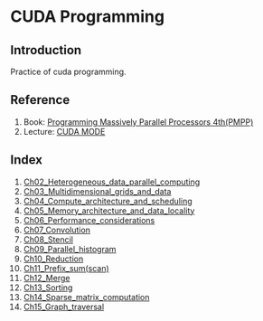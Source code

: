 # CUDA Programming

## Introduction
Practice of cuda programming.

## Reference
1. Book: [Programming Massively Parallel Processors 4th(PMPP)](/Programming%20Massively%20Parallel%20Processors-%20A%20Hands-on%20--%20Wen-mei%20W_%20Hwu,%20David%20B_%20Kirk,%20Izzat%20El%20Hajj,%20Ph_D_%20--%204th,%202023%20--%20Morgan%20Kaufmann.pdf)
2. Lecture: [CUDA MODE](https://github.com/cuda-mode/lectures)

## Index
1. [Ch02_Heterogeneous_data_parallel_computing](Ch02_Heterogeneous_data_parallel_computing/index.md)
2. [Ch03_Multidimensional_grids_and_data](Ch03_Multidimensional_grids_and_data/index.md)
3. [Ch04_Compute_architecture_and_scheduling](Ch04_Compute_architecture_and_scheduling/index.md)
4. [Ch05_Memory_architecture_and_data_locality](Ch05_Memory_architecture_and_data_locality/index.md)
5. [Ch06_Performance_considerations](Ch06_Performance_considerations/index.md)
6. [Ch07_Convolution](Ch07_Convolution/index.md)
7. [Ch08_Stencil](Ch08_Stencil/index.md)
8. [Ch09_Parallel_histogram](Ch09_Parallel_histogram/index.md)
9. [Ch10_Reduction](Ch10_Reduction/index.md)
10. [Ch11_Prefix_sum(scan)](Ch11_Prefix_sum(scan)/index.md)
11. [Ch12_Merge](Ch12_Merge/index.md)
12. [Ch13_Sorting](Ch13_Sorting/index.md)
13. [Ch14_Sparse_matrix_computation](Ch14_Sparse_matrix_computation/index.md)
14. [Ch15_Graph_traversal](Ch15_Graph_traversal/index.md)
